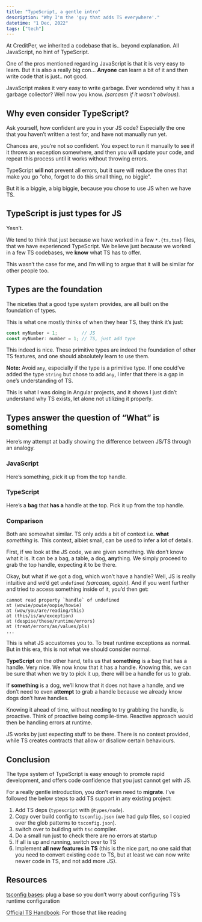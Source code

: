 ```yaml
---
title: "TypeScript, a gentle intro"
description: "Why I'm the 'guy that adds TS everywhere'."
datetime: "1 Dec, 2022"
tags: ["tech"]
---
```


At CreditPer, we inherited a codebase that is.. beyond explanation. All JavaScript, no hint of TypeScript.

One of the pros mentioned regarding JavaScript is that it is very easy to learn. But it is also a really big con… **Anyone** can learn a bit of it and then write code that is just.. not good.

JavaScript makes it very easy to write garbage. Ever wondered why it has a garbage collector? Well now you know. _(sarcasm if it wasn’t obvious)._

## Why even consider TypeScript?

Ask yourself, how confident are you in your JS code? Especially the one that you haven’t written a test for, and have not manually run yet.

Chances are, you’re not so confident. You expect to run it manually to see if it throws an exception somewhere, and then you will update your code, and repeat this process until it works without throwing errors.

TypeScript **will not** prevent all errors, but it sure will reduce the ones that make you go “oho, forgot to do this small thing, no biggie”.

But it is a biggie, a big biggie, because you chose to use JS when we have TS.

## TypeScript is just types for JS

Yesn’t.

We tend to think that just because we have worked in a few `*.{ts,tsx}` files, that we have experienced TypeScript. We believe just because we worked in a few TS codebases, we **know** what TS has to offer.

This wasn’t the case for me, and I’m willing to argue that it will be similar for other people too.

## Types are the foundation

The niceties that a good type system provides, are all built on the foundation of types.

This is what one mostly thinks of when they hear TS, they think it’s just:

```rust
const myNumber = 1;         // JS
const myNumber: number = 1; // TS, just add type
```

This indeed is nice. These primitive types are indeed the foundation of other TS features, and one should absolutely learn to use them.

**Note:** Avoid `any`, especially if the type is a primitive type. If one could’ve added the type `string` but chose to add `any`, I infer that there is a gap in one’s understanding of TS.

This is what I was doing in Angular projects, and it shows I just didn’t understand why TS exists, let alone not utilizing it properly.

## Types answer the question of “What” is something

Here’s my attempt at badly showing the difference between JS/TS through an analogy.

### JavaScript

Here’s something, pick it up from the top handle.

### TypeScript

Here’s a **bag** that **has a** handle at the top. Pick it up from the top handle.

### Comparison

Both are somewhat similar. TS only adds a bit of context i.e. **what** _something_ is. This context, albiet small, can be used to infer a lot of details.

First, if we look at the JS code, we are given something. We don’t know what it is. It can be a bag, a table, a dog, **any**thing. We simply proceed to grab the top handle, expecting it to be there.

Okay, but what if we got a dog, which won’t have a handle? Well, JS is really intuitive and we’d get `undefined` _(sarcasm, again)._ And if you went further and tried to access something inside of it, you’d then get:

```
cannot read property `handle` of undefined
at (wowie/powie/oopie/howie)
at (wow/you/are/reading/this)
at (this/is/an/exception)
at (despise/these/runtime/errors)
at (treat/errors/as/values/pls)
...
```

This is what JS accustomes you to. To treat runtime exceptions as normal. But in this era, this is not what we should consider normal.

**TypeScript** on the other hand, tells us that **something** is a bag that has a handle. Very nice. We now know that it has a handle. Knowing this, we can be sure that when we try to pick it up, there will be a handle for us to grab.

If **something** is a dog, we’ll know that it does not have a handle, and we don’t need to even **attempt** to grab a handle because we already know dogs don’t have handles.

Knowing it ahead of time, without needing to try grabbing the handle, is proactive. Think of proactive being compile-time. Reactive approach would then be handling errors at runtime.

JS works by just expecting stuff to be there. There is no context provided, while TS creates contracts that allow or disallow certain behaviours.

## Conclusion

The type system of TypeScript is easy enough to promote rapid development, and offers code confidence that you just cannot get with JS.

For a really gentle introduction, you don’t even need to **migrate**. I’ve followed the below steps to add TS support in any existing project:

1. Add TS deps (`typescript` with `@types/node`).
2. Copy over build config to `tsconfig.json` (we had gulp files, so I copied over the glob patterns to `tsconfig.json`).
3. switch over to building with `tsc` compiler.
4. Do a small run just to check there are no errors at startup
5. If all is up and running, switch over to TS
6. Implement **all new features in TS** (this is the nice part, no one said that you need to convert existing code to TS, but at least we can now write newer code in TS, and not add more JS).

## Resources

[tsconfig bases](https://github.com/tsconfig/bases): plug a base so you don’t worry about configuring TS’s runtime configuration

[Official TS Handbook](https://www.typescriptlang.org/docs/handbook/intro.html): For those that like reading
